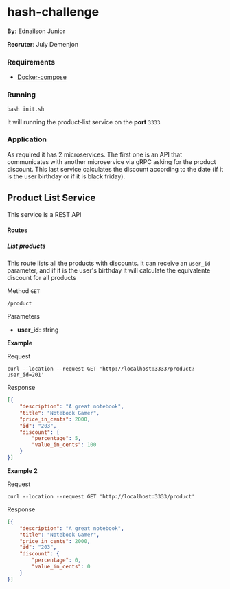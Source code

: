 # hash-challenge

**By**: Ednailson Junior

**Recruter**: July Demenjon

### Requirements

* [Docker-compose](https://docs.docker.com/compose/install/)

### Running

    bash init.sh

It will running the product-list service on the **port** `3333`

### Application

As required it has 2 microservices. The first one is an API that communicates with another microservice via gRPC asking
for the product discount. This last service calculates the discount according to the date (if it is the user birthday
or if it is black friday).

## Product List Service

This service is a REST API

#### Routes

##### List products

This route lists all the products with discounts. It can receive an `user_id` parameter, and if it is the user's birthday
it will calculate the equivalente discount for all products

Method `GET`

    /product

Parameters

* **user_id**: string

**Example**

Request

    curl --location --request GET 'http://localhost:3333/product?user_id=201'

Response

```json
[{
	"description": "A great notebook",
	"title": "Notebook Gamer",
	"price_in_cents": 2000,
	"id": "203",
	"discount": {
		"percentage": 5,
		"value_in_cents": 100
	}
}]
```

**Example 2**

Request

    curl --location --request GET 'http://localhost:3333/product'

Response

```json
[{
	"description": "A great notebook",
	"title": "Notebook Gamer",
	"price_in_cents": 2000,
	"id": "203",
	"discount": {
		"percentage": 0,
		"value_in_cents": 0
	}
}]
```
